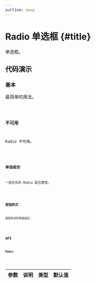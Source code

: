 ```yaml
---
outline: deep
---
```


# Radio 单选框 {#title}

单选框。

## 代码演示

### 基本

最简单的用法。

<Code path="radio/Base" />

### 不可用

Radio 不可用。

<Code path="radio/Disabled" />

### 单选组合

一组互斥的 Radio 配合使用。

<Code path="radio/Group" />

### 按钮样式

按钮样式的单选组合。

<Code path="radio/Button" />

## API

### Radio

<div class="vp-table">

| 参数      | 说明 | 类型 | 默认值
| ----------- | ----------- | ----------- | ----------- |

</div>